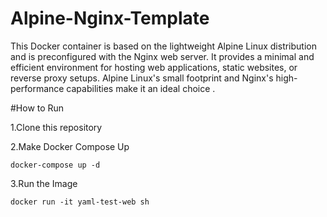 # Alpine-Nginx-Template
This Docker container is based on the lightweight Alpine Linux distribution and is preconfigured with the Nginx web server. It provides a minimal and efficient environment for hosting web applications, static websites, or reverse proxy setups. Alpine Linux's small footprint and Nginx's high-performance capabilities make it an ideal choice .

#How to Run

1.Clone this repository

2.Make Docker Compose Up 

```
docker-compose up -d
```

3.Run the Image

```
docker run -it yaml-test-web sh
```
